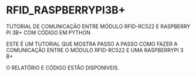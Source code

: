 # RFID_RASPBERRYPI3B+
TUTORIAL DE COMUNICAÇÃO ENTRE MÓDULO RFID-RC522 E RASPBERRY PI 3B+ COM CÓDIGO EM PYTHON

ESTE É UM TUTORIAL QUE MOSTRA PASSO A PASSO COMO FAZER A COMUNICAÇÃO ENTRE O MÓDULO RFID-RC522 E UMA RASPBERRYPI 3 B+

O RELATÓRIO E CÓDIGO ESTÃO DISPONIVEIS.

